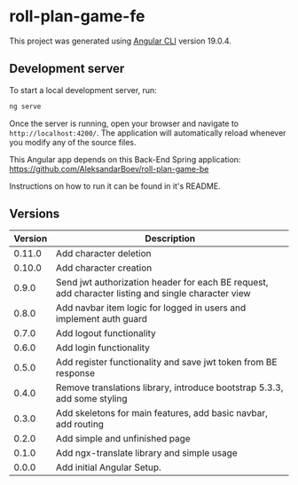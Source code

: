 # roll-plan-game-fe

This project was generated using [Angular CLI](https://github.com/angular/angular-cli) version 19.0.4.

## Development server

To start a local development server, run:

```bash
ng serve
```

Once the server is running, open your browser and navigate to `http://localhost:4200/`. The application will automatically reload whenever you modify any of the source files.

This Angular app depends on this Back-End Spring application: https://github.com/AleksandarBoev/roll-plan-game-be

Instructions on how to run it can be found in it's README.

## Versions

| Version | Description                                                                                        |
|---------|----------------------------------------------------------------------------------------------------|
| 0.11.0  | Add character deletion                                                                             |
| 0.10.0  | Add character creation                                                                             |
| 0.9.0   | Send jwt authorization header for each BE request, add character listing and single character view |
| 0.8.0   | Add navbar item logic for logged in users and implement auth guard                                 |
| 0.7.0   | Add logout functionality                                                                           |
| 0.6.0   | Add login functionality                                                                            |
| 0.5.0   | Add register functionality and save jwt token from BE response                                     |
| 0.4.0   | Remove translations library, introduce bootstrap 5.3.3, add some styling                           |
| 0.3.0   | Add skeletons for main features, add basic navbar, add routing                                     |
| 0.2.0   | Add simple and unfinished page                                                                     |
| 0.1.0   | Add ngx-translate library and simple usage                                                         |
| 0.0.0   | Add initial Angular Setup.                                                                         |

